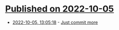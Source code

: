 # [Published on 2022-10-05](index.md)

* [2022-10-05, 13:05:18](https://lobste.rs/s/ssz7up/just_commit_more) - [Just commit more](https://timkellogg.me/blog/2022/10/04/dura)
